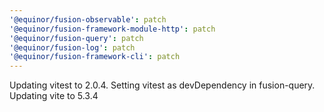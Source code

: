 ```yaml
---
'@equinor/fusion-observable': patch
'@equinor/fusion-framework-module-http': patch
'@equinor/fusion-query': patch
'@equinor/fusion-log': patch
'@equinor/fusion-framework-cli': patch
---
```


Updating vitest to 2.0.4. Setting vitest as devDependency in fusion-query. Updating vite to 5.3.4
